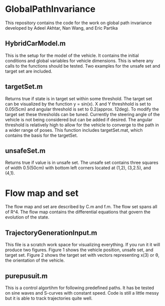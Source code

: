 # GlobalPathInvariance

This repository contains the code for the work on global path invariance developed by Adeel Akhtar, Nan Wang, and Eric Partika

## HybridCarModel.m

This is the setup for the model of the vehicle. It contains the initial conditions and global variables for vehicle dimensions. This is where any calls to the functions should be tested. Two examples for the unsafe set and target set are included. 

## targetSet.m

Returns true if state is in target set within some threshold. The target set can be visualized by the function y = sin(x). X and Y threshhold is set to 0.05(5cm) and angular threshold is set to 0.2(approx. 12deg). To modify the target set these thresholds can be tuned. Currently the steering angle of the vehicle is not being considered but can be added if desired. The angular threshold is relatively high to allow for the vehicle to converge to the path in a wider range of poses. This function includes targetSet.mat, which contains the basis for the targetSet.

## unsafeSet.m

Returns true if value is in unsafe set. The unsafe set contains three squares of width 0.5(50cm) with bottom left corners located at (1,2), (3,2.5), and (4,1). 

# Flow map and set

The flow map and set are described by C.m and f.m. The flow set spans all of R^4. The flow map contains the differential equations that govern the evolution of the state.

## TrajectoryGenerationInput.m

This file is a scratch work space for visualizing everything. If you run it it will produce two figures. Figure 1 shows the vehicle position, unsafe set, and target set. Figure 2 shows the target set with vectors representing x(3) or θ, the orientation of the vehicle. 

## purepusuit.m

This is a control algortihm for following predefined paths. It has be tested on sine waves and S-curves with constant speed. Code is still a little messy but it is able to track trajectories quite well. 

